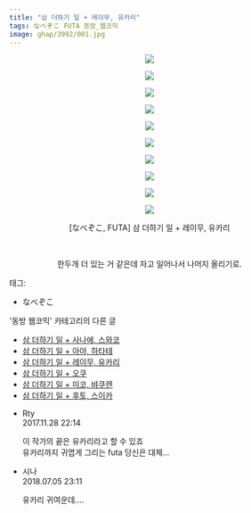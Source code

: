 ```yaml
---
title: "삼 더하기 일 + 레이무, 유카리"
tags: なべぞこ FUTA 동방_웹코믹
image: ghap/3992/001.jpg
---
```

<div class="article">
<p style="text-align: center; clear: none; float: none;"><img src="{{ site.nasurl }}/ghap/3992/001.jpg"/></p>
<p style="text-align: center; clear: none; float: none;"><img src="{{ site.nasurl }}/ghap/3992/002.jpg"/></p>
<p style="text-align: center; clear: none; float: none;"><img src="{{ site.nasurl }}/ghap/3992/003.jpg"/></p>
<p style="text-align: center; clear: none; float: none;"><img src="{{ site.nasurl }}/ghap/3992/004.jpg"/></p>
<p style="text-align: center; clear: none; float: none;"><img src="{{ site.nasurl }}/ghap/3992/005.jpg"/></p>
<p style="text-align: center; clear: none; float: none;"><img src="{{ site.nasurl }}/ghap/3992/006.jpg"/></p>
<p style="text-align: center; clear: none; float: none;"><img src="{{ site.nasurl }}/ghap/3992/007.jpg"/></p>
<p style="text-align: center; clear: none; float: none;"><img src="{{ site.nasurl }}/ghap/3992/008.jpg"/></p>
<p style="text-align: center; clear: none; float: none;"><img src="{{ site.nasurl }}/ghap/3992/009.jpg"/></p>
<p style="text-align: center; clear: none; float: none;"><img src="{{ site.nasurl }}/ghap/3992/010.jpg"/></p>
<p style="text-align: center; clear: none; float: none;">[なべぞこ, FUTA] 삼 더하기 일 + 레이무, 유카리</p>
<p style="text-align: center; clear: none; float: none;"><br/></p>
<p style="text-align: center; clear: none; float: none;">한두개 더 있는 거 같은데 자고 일어나서 나머지 올리기로.</p>
</div><div class="tagTrail">
<p>태그: </p>
<ul>
<li>なべぞこ</li>
</ul>
</div><div class="another">
<p>'동방 웹코믹' 카테고리의 다른 글</p>
<ul>
<li><a href="/2017-11-26-ghap_3994">삼 더하기 일 + 사나에, 스와코</a></li>
<li><a href="/2017-11-26-ghap_3993">삼 더하기 일 + 아야, 하타테</a></li>
<li><a href="/2017-11-26-ghap_3992">삼 더하기 일 + 레이무, 유카리</a></li>
<li><a href="/2017-11-26-ghap_3991">삼 더하기 일 + 오쿠</a></li>
<li><a href="/2017-11-26-ghap_3990">삼 더하기 일 + 미코, 뱌쿠렌</a></li>
<li><a href="/2017-11-26-ghap_3989">삼 더하기 일 + 후토, 스이카</a></li>
</ul>
</div><div class="cb_module cb_fluid">
<div class="cb_wrt cb_profile">
<div class="comment">
<ul>
<li class="cb_thumb_off" id="comment15140177">
<div class="cb_comment_area">
<div class="cb_info_area">
<div class="cb_section">
<span class="cb_nick_name">Rty</span>
</div>
<div class="cb_section">
<span class="cb_date">2017.11.28 22:14 </span>
</div>
</div>
<div class="cb_dsc_comment">
<p class="cb_dsc">
											이 작가의 끝은 유카리라고 할 수 있죠<br/>
유카리까지 귀엽게 그리는 futa 당신은 대체...
										</p>
</div>
</div></li>
<li class="cb_thumb_off" id="comment15281176">
<div class="cb_comment_area">
<div class="cb_info_area">
<div class="cb_section">
<span class="cb_nick_name">시나</span>
</div>
<div class="cb_section">
<span class="cb_date">2018.07.05 23:11 </span>
</div>
</div>
<div class="cb_dsc_comment">
<p class="cb_dsc">
											유카리 귀여운데....
										</p>
</div>
</div></li>
</ul>
</div>
</div><!-- commentList close -->
</div>